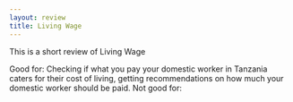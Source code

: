 ```yaml
---
layout: review
title: Living Wage
---
```


This is a short review of Living Wage

Good for: Checking if what you pay your domestic worker in Tanzania caters for their cost of living, getting recommendations on how much your domestic worker should be paid.
Not good for: 

